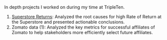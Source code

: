 In depth projects I worked on during my time at TripleTen.

1. [Superstore Returns](url): Analyzed the root causes for high Rate of Return at the Superstore and presented actionable conclusions.
2. Zomato data (1): Analyzed the key metrics for successful affiliates of Zomato to help stakeholders more efficiently select future affiliates.

